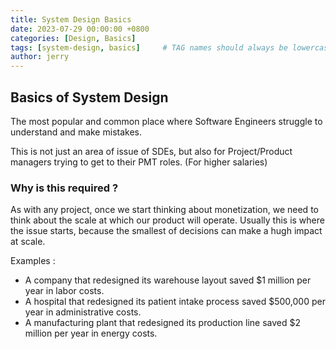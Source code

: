 ```yaml
---
title: System Design Basics
date: 2023-07-29 00:00:00 +0800
categories: [Design, Basics]
tags: [system-design, basics]     # TAG names should always be lowercase
author: jerry
---
```


## Basics of System Design

The most popular and common place where Software Engineers struggle to understand and make mistakes.

This is not just an area of issue of SDEs, but also for Project/Product managers trying to get to their PMT roles. (For higher salaries)

### Why is this required ?

As with any project, once we start thinking about monetization, we need to think about the scale at which our product will operate.
Usually this is where the issue starts, because the smallest of decisions can make a hugh impact at scale.

Examples :
- A company that redesigned its warehouse layout saved $1 million per year in labor costs.
- A hospital that redesigned its patient intake process saved $500,000 per year in administrative costs.
- A manufacturing plant that redesigned its production line saved $2 million per year in energy costs.


